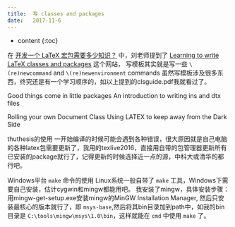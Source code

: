 ```yaml
---
title:  写 classes and packages
date:   2017-11-6
---
```



* content
{:toc}

在 [开发一个 LaTeX 宏包需要多少知识？](https://www.zhihu.com/question/27017364) 中，刘老师提到了 [Learning to write LaTeX classes and packages](http://www.tex.ac.uk/FAQ-writecls.html) 这个网站，
写模板其实就是写一些 `\(re)newcommand` and `\(re)newenvironment` commands
虽然写模板涉及很多东西，终究还是有一个学习顺序的，如以上提到的clsguide.pdf我就看过了。

Good things come in little packages An introduction to writing ins and dtx files

Rolling your own Document Class Using LATEX to keep away from the Dark Side



thuthesis的使用
一开始编译的时候可能会遇到各种错误，很大原因就是自己电脑的各种latex包需要更新了，我用的texlive2016，直接用自带的包管理器更新所有已安装的package就行了，记得更新的时候选择近一点的源，中科大或清华的都行吧。

Windows平台 `make` 命令的使用
Linux系统一般自带了 `make` 工具，Windows下需要自己安装，估计cygwin和mingw都能用吧。 我安装了mingw，具体安装步骤：
用mingw-get-setup.exe安装mingw的MinGW Installation Manager, 然后只安装最核心的版本就行了，即 `msys-base`,然后将其bin目录加到path中，如我的bin目录是 `C:\tools\mingw\msys\1.0\bin`，这样就能在 `cmd` 中使用 `make` 了。